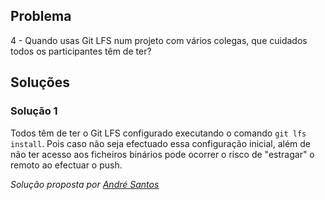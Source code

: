 ## Problema

4 - Quando usas Git LFS num projeto com vários colegas, que cuidados todos os
participantes têm de ter?

## Soluções

### Solução 1

Todos têm de ter o Git LFS configurado executando o comando  `git lfs install`.
Pois caso não seja efectuado essa configuração inicial, além de não ter acesso 
aos ficheiros binários pode ocorrer o risco de "estragar" o remoto ao efectuar
o push.

*Solução proposta por [André Santos](https://github.com/Snigy24)*